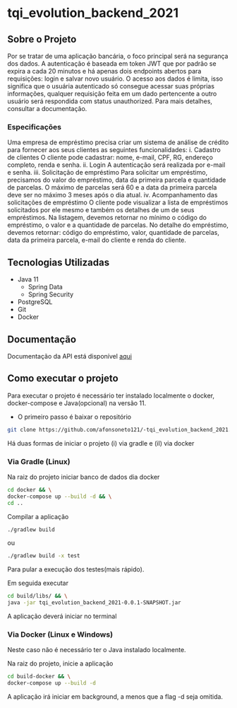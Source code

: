 # tqi_evolution_backend_2021



## Sobre o Projeto

Por se tratar de uma aplicação bancária, o foco principal será na segurança dos dados. A autenticação é baseada em token JWT que por padrão se expira a cada 20 minutos e há apenas dois endpoints abertos para requisições: login e salvar novo usuário. O acesso aos dados é limita, isso significa que o usuária autenticado só consegue acessar suas próprias informações, qualquer requisição feita em um dado pertencente a outro usuário será respondida com status unauthorized. Para mais detalhes, consultar a documentação.

### Especificações 

Uma empresa de empréstimo precisa criar um sistema de análise de crédito para fornecer aos seus clientes as seguintes funcionalidades:
i. Cadastro de clientes
    O cliente pode cadastrar: nome, e-mail, CPF, RG, endereço completo, renda e senha.
ii. Login
    A autenticação será realizada por e-mail e senha.
iii. Solicitação de empréstimo
    Para solicitar um empréstimo, precisamos do valor do empréstimo, data da primeira parcela e quantidade de parcelas.
    O máximo de parcelas será 60 e a data da primeira parcela deve ser no máximo 3 meses após o dia atual.
iv. Acompanhamento das solicitações de empréstimo
    O cliente pode visualizar a lista de empréstimos solicitados por ele mesmo e também os detalhes de um de seus empréstimos.
    Na listagem, devemos retornar no mínimo o código do empréstimo, o valor e a quantidade de parcelas.
    No detalhe do empréstimo, devemos retornar: código do empréstimo, valor, quantidade de parcelas, data da primeira parcela, e-mail do cliente e renda do cliente.



## Tecnologias Utilizadas

* Java 11
  * Spring Data
  * Spring Security
* PostgreSQL
* Git
* Docker

## Documentação

Documentação da API está disponível [aqui](https://github.com/afonsoneto121/tqi_evolution_backend_2021/blob/main/DOCUMENTATION.md)

## Como executar o projeto

 Para executar o projeto é necessário ter instalado localmente o docker, docker-compose e Java(opcional) na versão 11. 

* O primeiro passo é baixar o repositório 

```sh
git clone https://github.com/afonsoneto121/-tqi_evolution_backend_2021.git
```

Há duas formas de iniciar o projeto (i) via gradle e (iI) via docker

### Via Gradle (Linux)

Na raiz do projeto iniciar banco de dados dia docker

```sh
cd docker && \
docker-compose up --build -d && \
cd ..
```

Compilar a aplicação

```sh
./gradlew build
```

ou 

```sh
./gradlew build -x test
```

Para pular a execução dos testes(mais rápido).

Em seguida executar

```sh
cd build/libs/ && \
java -jar tqi_evolution_backend_2021-0.0.1-SNAPSHOT.jar
```

A aplicação deverá iniciar no terminal 

### Via Docker (Linux e Windows)

Neste caso não é necessário ter o Java instalado localmente.

Na raiz do projeto, inicie a aplicação

```sh
cd build-docker && \
docker-compose up --build -d
```

A aplicação irá iniciar em background, a menos que a flag -d seja omitida.
